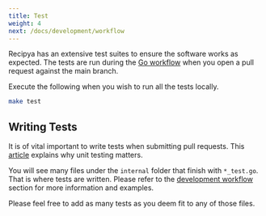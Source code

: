 ```yaml
---
title: Test
weight: 4
next: /docs/development/workflow
---
```


Recipya has an extensive test suites to ensure the software works as expected. 
The tests are run during the [Go workflow](https://github.com/reaper47/recipya/blob/main/.github/workflows/go.yml)
when you open a pull request against the main branch.

Execute the following when you wish to run all the tests locally.

```bash
make test
```

## Writing Tests

It is of vital important to write tests when submitting pull requests. This 
[article](https://www.codemag.com/Article/1901071/10-Reasons-Why-Unit-Testing-Matters) explains why 
unit testing matters.

You will see many files under the `internal` folder that finish with `*_test.go`. That is where tests are written.
Please refer to the [development workflow](/docs/development/workflow) section for more information and examples.

Please feel free to add as many tests as you deem fit to any of those files.
